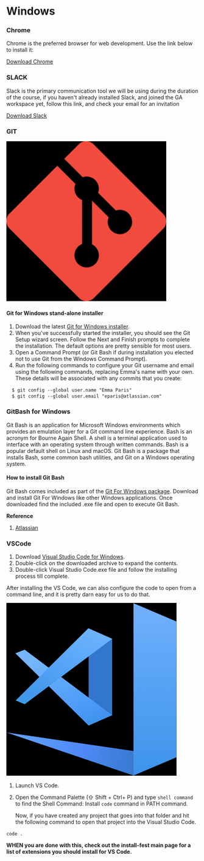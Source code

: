 # Windows

### Chrome 

Chrome is the preferred browser for web development. Use the link below to install it:

[Download Chrome ](https://www.google.com/chrome/%20)

### **SLACK**

Slack is the primary communication tool we will be using during the duration of the course, if you haven't already installed Slack, and joined the GA workspace yet, follow this link, and check your email for an invitation 

[Download Slack](https://slack.com/downloads)

### GIT

![](../../.gitbook/assets/image%20%282%29.png)

#### Git for Windows stand-alone installer

1. Download the latest [Git for Windows installer](https://git-scm.com/downloads).
2. When you've successfully started the installer, you should see the Git Setup wizard screen. Follow the Next and Finish prompts to complete the installation. The default options are pretty sensible for most users.
3. Open a Command Prompt \(or Git Bash if during installation you elected not to use Git from the Windows Command Prompt\).
4. Run the following commands to configure your Git username and email using the following commands, replacing Emma's name with your own. These details will be associated with any commits that you create:

```text
  $ git config --global user.name "Emma Paris"
  $ git config --global user.email "eparis@atlassian.com"
```



### GitBash for Windows

Git Bash is an application for Microsoft Windows environments which provides an emulation layer for a Git command line experience. Bash is an acronym for Bourne Again Shell. A shell is a terminal application used to interface with an operating system through written commands. Bash is a popular default shell on Linux and macOS. Git Bash is a package that installs Bash, some common bash utilities, and Git on a Windows operating system.

#### 

#### How to install Git Bash

Git Bash comes included as part of the [Git For Windows package](https://gitforwindows.org/). Download and install Git For Windows like other Windows applications. Once downloaded find the included .exe file and open to execute Git Bash.

**Reference**

1. [Atlassian](https://www.atlassian.com/git/tutorials/)

### VSCode

1. Download [Visual Studio Code for Windows](https://code.visualstudio.com/download).
2. Double-click on the downloaded archive to expand the contents.
3. Double-click Visual Studio Code.exe file and follow the installing process till complete.

After installing the VS Code, we can also configure the code to open from a command line, and it is pretty darn easy for us to do that.

![](../../.gitbook/assets/image%20%281%29.png)

1. Launch VS Code.
2. Open the Command Palette \(⇧ Shift + Ctrl+ P\) and type `shell command` to find the Shell Command: Install `code` command in PATH command.

   Now, if you have created any project that goes into that folder and hit the following command to open that project into the Visual Studio Code.

```text
code .
```



**WHEN you are done with this, check out the install-fest main page for a list of extensions you should install for VS Code.**

